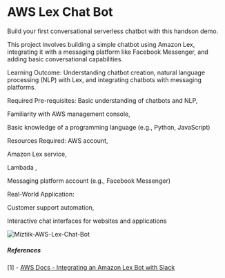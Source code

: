#  AWS Lex Chat Bot

Build your first conversational serverless chatbot with this handson demo.

This project involves building a simple chatbot using Amazon Lex, integrating it with a messaging platform like Facebook Messenger, and adding basic conversational capabilities.

Learning Outcome: Understanding chatbot creation, natural language processing (NLP) with Lex, and integrating chatbots with messaging platforms.


Required Pre-requisites:
Basic understanding of chatbots and NLP,

Familiarity with AWS management console,

Basic knowledge of a programming language (e.g., Python, JavaScript)

Resources Required:
AWS account,

Amazon Lex service,

Lambada ,

Messaging platform account (e.g., Facebook Messenger)

Real-World Application:

Customer support automation,

Interactive chat interfaces for websites and applications

![Miztiik-AWS-Lex-Chat-Bot](https://github.com/user-attachments/assets/dd825c1d-81e0-4f3b-a37b-f99ea094babb)

##### References

[1] - [AWS Docs - Integrating an Amazon Lex Bot with Slack](https://docs.aws.amazon.com/lex/latest/dg/slack-bot-association.html)

